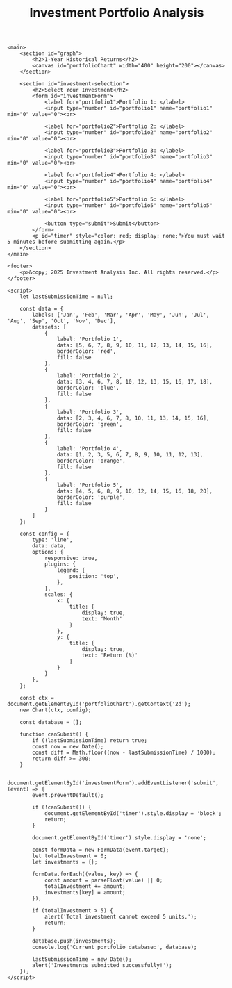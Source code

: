 <!DOCTYPE html>
<html lang="en">
<head>
    <meta charset="UTF-8">
    <meta name="viewport" content="width=device-width, initial-scale=1.0">
    <title>Investment Portfolio</title>
    <link rel="stylesheet" href="styles.css">
    <script src="https://cdn.jsdelivr.net/npm/chart.js"></script>
</head>
<body>
    <header>
        <h1>Investment Portfolio Analysis</h1>
    </header>

    <main>
        <section id="graph">
            <h2>1-Year Historical Returns</h2>
            <canvas id="portfolioChart" width="400" height="200"></canvas>
        </section>

        <section id="investment-selection">
            <h2>Select Your Investment</h2>
            <form id="investmentForm">
                <label for="portfolio1">Portfolio 1: </label>
                <input type="number" id="portfolio1" name="portfolio1" min="0" value="0"><br>

                <label for="portfolio2">Portfolio 2: </label>
                <input type="number" id="portfolio2" name="portfolio2" min="0" value="0"><br>

                <label for="portfolio3">Portfolio 3: </label>
                <input type="number" id="portfolio3" name="portfolio3" min="0" value="0"><br>

                <label for="portfolio4">Portfolio 4: </label>
                <input type="number" id="portfolio4" name="portfolio4" min="0" value="0"><br>

                <label for="portfolio5">Portfolio 5: </label>
                <input type="number" id="portfolio5" name="portfolio5" min="0" value="0"><br>

                <button type="submit">Submit</button>
            </form>
            <p id="timer" style="color: red; display: none;">You must wait 5 minutes before submitting again.</p>
        </section>
    </main>

    <footer>
        <p>&copy; 2025 Investment Analysis Inc. All rights reserved.</p>
    </footer>

    <script>
        let lastSubmissionTime = null;

        const data = {
            labels: ['Jan', 'Feb', 'Mar', 'Apr', 'May', 'Jun', 'Jul', 'Aug', 'Sep', 'Oct', 'Nov', 'Dec'],
            datasets: [
                {
                    label: 'Portfolio 1',
                    data: [5, 6, 7, 8, 9, 10, 11, 12, 13, 14, 15, 16],
                    borderColor: 'red',
                    fill: false
                },
                {
                    label: 'Portfolio 2',
                    data: [3, 4, 6, 7, 8, 10, 12, 13, 15, 16, 17, 18],
                    borderColor: 'blue',
                    fill: false
                },
                {
                    label: 'Portfolio 3',
                    data: [2, 3, 4, 6, 7, 8, 10, 11, 13, 14, 15, 16],
                    borderColor: 'green',
                    fill: false
                },
                {
                    label: 'Portfolio 4',
                    data: [1, 2, 3, 5, 6, 7, 8, 9, 10, 11, 12, 13],
                    borderColor: 'orange',
                    fill: false
                },
                {
                    label: 'Portfolio 5',
                    data: [4, 5, 6, 8, 9, 10, 12, 14, 15, 16, 18, 20],
                    borderColor: 'purple',
                    fill: false
                }
            ]
        };

        const config = {
            type: 'line',
            data: data,
            options: {
                responsive: true,
                plugins: {
                    legend: {
                        position: 'top',
                    },
                },
                scales: {
                    x: {
                        title: {
                            display: true,
                            text: 'Month'
                        }
                    },
                    y: {
                        title: {
                            display: true,
                            text: 'Return (%)'
                        }
                    }
                }
            },
        };

        const ctx = document.getElementById('portfolioChart').getContext('2d');
        new Chart(ctx, config);

        const database = [];

        function canSubmit() {
            if (!lastSubmissionTime) return true;
            const now = new Date();
            const diff = Math.floor((now - lastSubmissionTime) / 1000);
            return diff >= 300;
        }

        document.getElementById('investmentForm').addEventListener('submit', (event) => {
            event.preventDefault();

            if (!canSubmit()) {
                document.getElementById('timer').style.display = 'block';
                return;
            }

            document.getElementById('timer').style.display = 'none';

            const formData = new FormData(event.target);
            let totalInvestment = 0;
            let investments = {};

            formData.forEach((value, key) => {
                const amount = parseFloat(value) || 0;
                totalInvestment += amount;
                investments[key] = amount;
            });

            if (totalInvestment > 5) {
                alert('Total investment cannot exceed 5 units.');
                return;
            }

            database.push(investments);
            console.log('Current portfolio database:', database);

            lastSubmissionTime = new Date();
            alert('Investments submitted successfully!');
        });
    </script>
</body>
</html>
